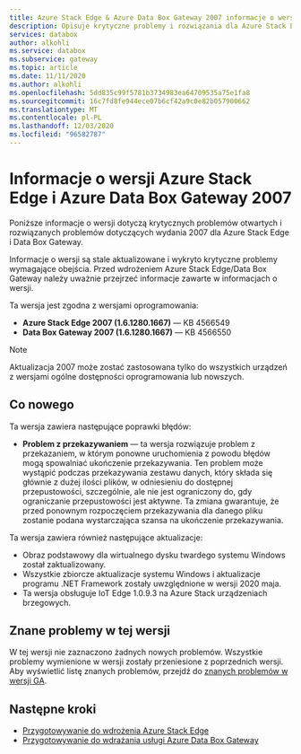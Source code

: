 ```yaml
---
title: Azure Stack Edge & Azure Data Box Gateway 2007 informacje o wersji | Microsoft Docs
description: Opisuje krytyczne problemy i rozwiązania dla Azure Stack Edge i Data Box Gateway, na których działa wersja 2007.
services: databox
author: alkohli
ms.service: databox
ms.subservice: gateway
ms.topic: article
ms.date: 11/11/2020
ms.author: alkohli
ms.openlocfilehash: 5dd835c99f5781b3734983ea64709535a75e1fa8
ms.sourcegitcommit: 16c7fd8fe944ece07b6cf42a9c0e82b057900662
ms.translationtype: MT
ms.contentlocale: pl-PL
ms.lasthandoff: 12/03/2020
ms.locfileid: "96582787"
---
```

# <a name="azure-stack-edge-and-azure-data-box-gateway-2007-release-notes"></a>Informacje o wersji Azure Stack Edge i Azure Data Box Gateway 2007

Poniższe informacje o wersji dotyczą krytycznych problemów otwartych i rozwiązanych problemów dotyczących wydania 2007 dla Azure Stack Edge i Data Box Gateway.

Informacje o wersji są stale aktualizowane i wykryto krytyczne problemy wymagające obejścia. Przed wdrożeniem Azure Stack Edge/Data Box Gateway należy uważnie przejrzeć informacje zawarte w informacjach o wersji.

Ta wersja jest zgodna z wersjami oprogramowania:

- **Azure Stack Edge 2007 (1.6.1280.1667)** — KB 4566549
- **Data Box Gateway 2007 (1.6.1280.1667)** — KB 4566550

> [!NOTE]
> Aktualizacja 2007 może zostać zastosowana tylko do wszystkich urządzeń z wersjami ogólne dostępności oprogramowania lub nowszych.

## <a name="whats-new"></a>Co nowego

Ta wersja zawiera następujące poprawki błędów:

- **Problem z przekazywaniem** — ta wersja rozwiązuje problem z przekazaniem, w którym ponowne uruchomienia z powodu błędów mogą spowalniać ukończenie przekazywania. Ten problem może wystąpić podczas przekazywania zestawu danych, który składa się głównie z dużej ilości plików, w odniesieniu do dostępnej przepustowości, szczególnie, ale nie jest ograniczony do, gdy ograniczanie przepustowości jest aktywne. Ta zmiana gwarantuje, że przed ponownym rozpoczęciem przekazywania dla danego pliku zostanie podana wystarczająca szansa na ukończenie przekazywania.

Ta wersja zawiera również następujące aktualizacje:

- Obraz podstawowy dla wirtualnego dysku twardego systemu Windows został zaktualizowany.
- Wszystkie zbiorcze aktualizacje systemu Windows i aktualizacje programu .NET Framework zostały uwzględnione w wersji 2020 maja.
- Ta wersja obsługuje IoT Edge 1.0.9.3 na Azure Stack urządzeniach brzegowych.

## <a name="known-issues-in-this-release"></a>Znane problemy w tej wersji

W tej wersji nie zaznaczono żadnych nowych problemów. Wszystkie problemy wymienione w wersji zostały przeniesione z poprzednich wersji. Aby wyświetlić listę znanych problemów, przejdź do [znanych problemów w wersji GA](data-box-gateway-release-notes.md#known-issues-in-ga-release).

## <a name="next-steps"></a>Następne kroki

- [Przygotowywanie do wdrożenia Azure Stack Edge](../databox-online/azure-stack-edge-deploy-prep.md)
- [Przygotowywanie do wdrażania usługi Azure Data Box Gateway](data-box-gateway-deploy-prep.md)
